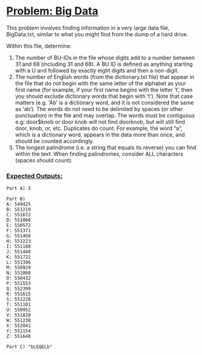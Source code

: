 # <ins>Problem: Big Data</ins>
This problem involves finding information in a very large data file, BigData.txt, similar to what you might find from the dump of a hard drive.

Within this file, determine:
1. The number of BU-IDs in the file whose digits add to a number between 31 and 68 (including 31 and 68). A BU ID is defined as anything starting with a U and
followed by exactly eight digits and then a non-digit.
2. The number of English words (from the dictionary.txt file) that appear in the file
that do not begin with the same letter of the alphabet as your first name (for example, if your first name begins with the letter ‘t’, then you should exclude dictionary words that begin with ‘t’). Note that case matters (e.g. ‘Ab’ is a dictionary word, and it is not considered the same as ‘ab’). The words do not need to be delimited by spaces (or other punctuation) in the file and may overlap. The words must be contiguous e.g: door$knob or door knob will not find doorknob, but will still find door, knob, or, etc. Duplicates do count. For example, the word “a”, which is a dictionary word, appears in the data more than once, and should be counted accordingly.
3. The longest palindrome (i.e. a string that equals its reverse) you can find within the text. When finding palindromes, consider ALL characters (spaces should count).

### <ins>Expected Outputs:</ins>

    Part A) 3

    Part B)
    A: 549425
    B: 551219
    C: 551672
    D: 551060
    E: 550572
    F: 551371
    G: 551468
    H: 551223
    I: 551180
    J: 551440
    K: 551722
    L: 551386
    M: 550929
    N: 551060
    O: 550432
    P: 551553
    Q: 552399
    R: 551615
    S: 551228
    T: 551101
    U: 550952
    V: 551820
    W: 551230
    X: 552041
    Y: 551154
    Z: 551648

    Part C) "bLEQELb"

